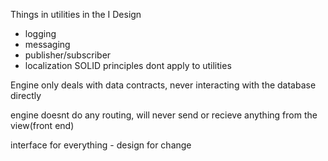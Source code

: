 Things in utilities in the I Design
- logging
- messaging 
- publisher/subscriber
- localization 
SOLID principles dont apply to utilities

Engine only deals with data contracts, never interacting with the database directly 

engine doesnt do any routing, will never send or recieve anything from the view(front end)

interface for everything - design for change


